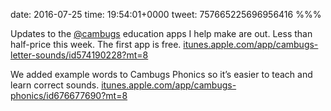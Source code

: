 date: 2016-07-25
time: 19:54:01+0000
tweet: 757665225696956416
%%%

Updates to the [@cambugs](https://twitter.com/cambugs) education apps I help make are out. Less than half-price this week. The first app is free. [itunes.apple.com/app/cambugs-letter-sounds/id574190228?mt=8](https://itunes.apple.com/app/cambugs-letter-sounds/id574190228?mt=8)

We added example words to Cambugs Phonics so it’s easier to teach and learn correct sounds. [itunes.apple.com/app/cambugs-phonics/id676677690?mt=8](https://itunes.apple.com/app/cambugs-phonics/id676677690?mt=8)
